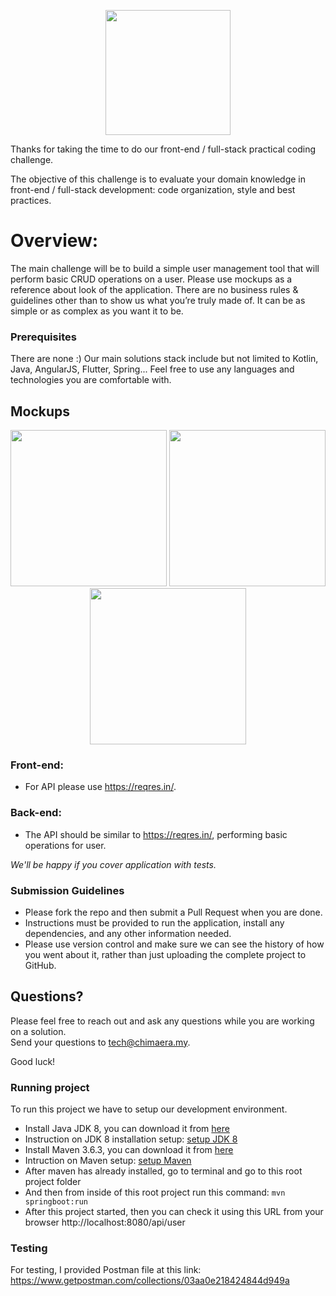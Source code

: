 
<p align="center">
  <img src="https://globalline.my/static/logo.png" width="200">
</p>


Thanks for taking the time to do our front-end / full-stack practical coding challenge.

The objective of this challenge is to evaluate your domain knowledge in front-end / full-stack development: code organization, style and best practices.

# Overview:
The main challenge will be to build a simple user management tool that will perform basic CRUD operations on a user. Please use mockups as a reference 
about look of the application. There are no business rules & guidelines other than to show us what you’re truly made of. It can be as simple or as complex as you want it to be.

### Prerequisites
There are none :) Our main solutions stack include but not limited to Kotlin, Java, AngularJS, Flutter, Spring...
Feel free to use any languages and technologies you are comfortable with.

## Mockups
<p align="center">
  <img src="https://globalline.my/static/1.jpg" width="250">
  <img src="https://globalline.my/static/2.jpg" width="250">
  <img src="https://globalline.my/static/3.jpg" width="250">
</p>

### Front-end:
- For API please use https://reqres.in/.

### Back-end:
- The API should be similar to https://reqres.in/, performing basic operations for user.

_We'll be happy if you cover application with tests._

### Submission Guidelines
- Please fork the repo and then submit a Pull Request when you are done.
- Instructions must be provided to run the application, install any dependencies, and any other information needed.
- Please use version control and make sure we can see the history of how you went about it, rather than just uploading the complete project to GitHub.

## Questions? ###
Please feel free to reach out and ask any questions while you are working on a solution.  
Send your questions to [tech@chimaera.my](mailto:tech@chimaera.my).  
  
  
Good luck!

### Running project
To run this project we have to setup our development environment.  
  
- Install Java JDK 8, you can download it from [here](https://www.oracle.com/java/technologies/javase/javase-jdk8-downloads.html)  
- Instruction on JDK 8 installation setup: [setup JDK 8](https://docs.oracle.com/javase/8/docs/technotes/guides/install/install_overview.html)  
- Install Maven 3.6.3, you can download it from [here](https://maven.apache.org/download.cgi)  
- Intruction on Maven setup: [setup Maven](https://maven.apache.org/install.html)  
- After maven has already installed, go to terminal and go to this root project folder  
- And then from inside of this root project run this command: `mvn springboot:run`
- After this project started, then you can check it using this URL from your browser http://localhost:8080/api/user
  
### Testing
For testing, I provided Postman file at this link: 
https://www.getpostman.com/collections/03aa0e218424844d949a